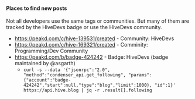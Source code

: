 
#### Places to find new posts

Not all developers use the same tags or communities.  But many of them are tracked by the HiveDevs badge or use the HiveDevs community.

* https://peakd.com/c/hive-139531/created - Community: HiveDevs
* https://peakd.com/c/hive-169321/created - Comminity: Programming/Dev Community
* https://peakd.com/b/badge-424242 - Badge: HiveDevs (badge maintained by @asgarth)
  * `curl -s --data '{"jsonrpc":"2.0", "method":"condenser_api.get_following", "params":{"account":"badge-424242","start":null,"type":"blog","limit":1000}, "id":1}' https://api.hive.blog | jq -r .result[].following`

